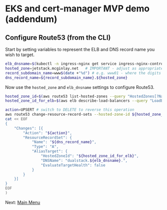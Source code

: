 # EKS and cert-manager MVP demo (addendum)

## Configure Route53 (from the CLI)

Start by setting variables to represent the ELB and DNS record name you wish to target.
```bash
elb_dnsname=$(kubectl -n ingress-nginx get service ingress-nginx-controller -o jsonpath='{.status.loadBalancer.ingress[0].hostname}')
hosted_zone=jetstack.mcginlay.net   # IMPORTANT - adjust as appropriate
record_subdomain_name=www$(date +"%d") # e.g. www01 - where the digits indicate the day of the month
dns_record_name=${record_subdomain_name}.${hosted_zone}
```

Now use the `hosted_zone` and `elb_dnsname` settings to configure Route53.
```bash
hosted_zone_id=$(aws route53 list-hosted-zones --query "HostedZones[?Name=='${hosted_zone}.'].Id" --output text | cut -d '/' -f3)
hosted_zone_id_for_elb=$(aws elb describe-load-balancers --query "LoadBalancerDescriptions[?DNSName=='${elb_dnsname}'].CanonicalHostedZoneNameID" --output text)

action=UPSERT # switch to DELETE to reverse this operation
aws route53 change-resource-record-sets --hosted-zone-id ${hosted_zone_id} --change-batch file://<(
cat << EOF
{
    "Changes": [{
        "Action": "${action}",
        "ResourceRecordSet": {
            "Name": "${dns_record_name}",
            "Type": "A",
            "AliasTarget": {
                "HostedZoneId": "${hosted_zone_id_for_elb}",
                "DNSName": "dualstack.${elb_dnsname}.",
                "EvaluateTargetHealth": false
            }
        }
    }]
}
EOF
)
```

Next: [Main Menu](/README.md)
